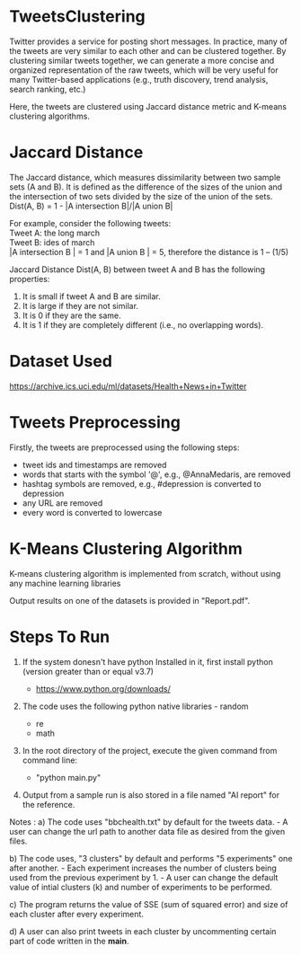 # TweetsClustering

Twitter provides a service for posting short messages. In practice, many of the tweets are very
similar to each other and can be clustered together. By clustering similar tweets together, we can
generate a more concise and organized representation of the raw tweets, which will be very
useful for many Twitter-based applications (e.g., truth discovery, trend analysis, search ranking,
etc.)

Here, the tweets are clustered using Jaccard distance metric and K-means clustering algorithms.

# Jaccard Distance

The Jaccard distance, which measures dissimilarity between two sample sets (A and B). It is
defined as the difference of the sizes of the union and the intersection of two sets divided by the
size of the union of the sets. <br />
Dist(A, B) = 1 - |A intersection B|/|A union B|

For example, consider the following tweets: <br />
Tweet A: the long march <br />
Tweet B: ides of march <br />
|A intersection B | = 1 and |A union B | = 5, therefore the distance is 1 – (1/5)

Jaccard Distance Dist(A, B) between tweet A and B has the following properties:
1. It is small if tweet A and B are similar.
2. It is large if they are not similar.
3. It is 0 if they are the same.
4. It is 1 if they are completely different (i.e., no overlapping words).

# Dataset Used

https://archive.ics.uci.edu/ml/datasets/Health+News+in+Twitter

# Tweets Preprocessing

Firstly, the tweets are preprocessed using the following steps:
- tweet ids and timestamps are removed
- words that starts with the symbol '@', e.g., @AnnaMedaris, are removed
- hashtag symbols are removed, e.g., #depression is converted to depression
- any URL are removed
- every word is converted to lowercase

# K-Means Clustering Algorithm

K-means clustering algorithm is implemented from scratch, without using any machine learning libraries

Output results on one of the datasets is provided in "Report.pdf".

# Steps To Run

1) If the system donesn't have python Installed in it, first install python (version greater than or equal v3.7)
	- https://www.python.org/downloads/
2) The code uses the following python native libraries
        - random
	- re
	- math
3) In the root directory of the project, execute the given command from command line:
	- "python main.py"

4) Output from a sample run is also stored in a file named "AI report" for the reference.

Notes :
 a) The code uses "bbchealth.txt" by default for the tweets data.
	- A user can change the url path to another data file as desired from the given files.

 b) The code uses, "3 clusters" by default and performs "5 experiments" one after another.
	- Each experiment increases the number of clusters being used from the previous experiment by 1.
	- A user can change the default value of intial clusters (k) and number of experiments to be performed.

 c) The program returns the value of SSE (sum of squared error) and size of each cluster after every experiment.

 d) A user can also print tweets in each cluster by uncommenting certain part of code written in the __main__.

